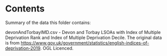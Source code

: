 # Contents

Summary of the data this folder contains:

devonAndTorbayIMD.csv - Devon and Torbay LSOAs with Index of Multiple Deprivation Rank and Index of Multiple Deprivation Decile.
The original data is from https://www.gov.uk/government/statistics/english-indices-of-deprivation-2019. OGL Licenced.